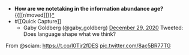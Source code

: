 - **How are we notetaking in the information abundance age?** {{[[r/moved]]}}[*](((gaoi11DNq)))
- #[[Quick Capture]]
    - Gaby Goldberg (@gaby_goldberg) [December 29, 2020](https://twitter.com/gaby_goldberg/status/1344002903804006400) Tweeted:
Does language shape what we think?   
  
From @sciam: https://t.co/I0Tjr2fDES [pic.twitter.com/8ac5BR77TG](https://t.co/8ac5BR77TG)



